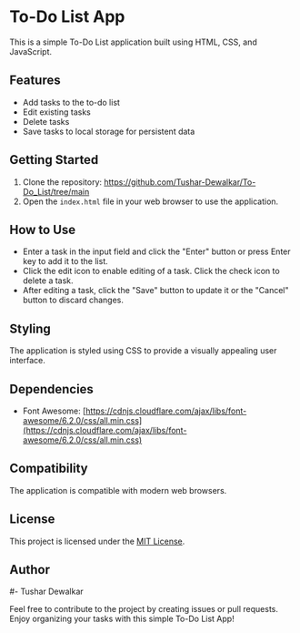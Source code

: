 # To-Do List App

This is a simple To-Do List application built using HTML, CSS, and JavaScript.

## Features

- Add tasks to the to-do list
- Edit existing tasks
- Delete tasks
- Save tasks to local storage for persistent data

## Getting Started

1. Clone the repository:
   https://github.com/Tushar-Dewalkar/To-Do_List/tree/main
3. Open the `index.html` file in your web browser to use the application.

## How to Use

- Enter a task in the input field and click the "Enter" button or press Enter key to add it to the list.
- Click the edit icon to enable editing of a task. Click the check icon to delete a task.
- After editing a task, click the "Save" button to update it or the "Cancel" button to discard changes.

## Styling

The application is styled using CSS to provide a visually appealing user interface.

## Dependencies

- Font Awesome: [https://cdnjs.cloudflare.com/ajax/libs/font-awesome/6.2.0/css/all.min.css](https://cdnjs.cloudflare.com/ajax/libs/font-awesome/6.2.0/css/all.min.css)

## Compatibility

The application is compatible with modern web browsers.

## License

This project is licensed under the [MIT License](LICENSE).

## Author

#- Tushar Dewalkar

Feel free to contribute to the project by creating issues or pull requests. Enjoy organizing your tasks with this simple To-Do List App!

